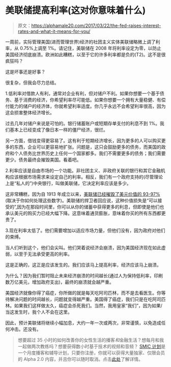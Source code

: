 # 美联储提高利率(这对你意味着什么)

> 原文：<https://alphamale20.com/2017/03/22/the-fed-raises-interest-rates-and-what-it-means-for-you/>

一周前，实际管理美国(进而管理世界)经济的社团主义实体美联储略微上调了利率，从 0.75%上调至 1%。请记住，美联储在 2008 年将利率设定为零，以防止美国经济彻底崩溃。欧洲如此糟糕，以至于它的许多利率都是负的(T2)。这不是很疯狂吗？

这是坏事还是好事？

很复杂，但我会尽力总结。

1.低利率对借款人有利，通常对企业有利，但对储户不利。如果你想要一个基于债务、基于消费的经济，你希望利率尽可能低。如果你想要一个拥有大量稳健、有偿付能力的储户的经济体，你就希望利率适度。你几乎永远不会希望利率很高，因为这会损害整体经济增长。

过去几年对储户来说是可怕的。银行储蓄账户或短期存单支付的利息不到 1%。我们基本上已经变成了像日本一样的僵尸经济，很烂。

另一方面，借钱变得更容易了。这有利于短期经济增长，因为更多的人可以购买更多的东西，企业可以更容易地扩张。问题是，这只会鼓励更多的债务，而美国的政府和个人债务比世界历史上任何一个国家都多。我们不需要更多的债务；我们需要更少。债务最终会摧毁美国。看着吧。

2.利率应该是自由市场的一个功能。非社团主义、非政府关联的银行和其它金融机构应该根据市场需求来设定自己的利率。相反，我们有一个政府支持的(尽管理论上是“私人的”)中央银行，叫做美联储，它决定利率应该是多少。

这非常糟糕，因为自 1913 年成立以来，[美联储已经摧毁了美元价值的 93-97%](http://www.comparegoldandsilverprices.com/news/economics-101/dollar-devaluation-since-1913/)(取决于你如何处理这些数字)。美联储的捍卫者回应说，这种价值损失是“可以接受的”,因为在那段时间里，你可以从你的储蓄中获得更多的利息，但即使是他们也承认美元的购买力已经大幅下降。这意味着通货膨胀，意味着你买的所有东西都更贵了。

3.现在利率太低了。他们需要增加以适应市场力量，但他们没有，因为政府对他们的束缚。

当人们听到这个，他们会尖叫。他们哭着说经济会崩溃，因为美国经济现在如此虚弱，以至于无法承受更高的利率。

这是正确的，这正是应该发生的。我们应该马上提高利率，经济应该马上崩溃。

为什么？因为我们暂时阻止未来经济崩溃的时间越长(通过人为保持低利率，印刷数万亿美元，增加政府支出)，最终的崩溃就会越严重。

美国经济就像你得了癌症，你所做的就是每天吃阿司匹林，而不是去看医生。你等待解决问题的时间越长，问题就变得越严重。美国得了癌症，我们只是在吃阿司匹林。如果我们这样做太久，癌症会杀死我们。当然，我用皇家“我们”，因为如果/当这发生时，我个人不会在这里。

因此，预计美联储将继续小幅加息，大约一年一次或两次，非常谨慎，以免造成任何冲击。还没有。

> 想要超过 35 小时的如何改善你的女性生活的播客*和*金融生活？想每月和我一起做两次教练吗？想要获得数小时基于技术的视频和音频？ [SMIC 计划](https://alphamale20.kartra.com/page/vIL17)是一个月度播客和辅导计划，只要你注册，你就可以获得大量独家、仅限会员的 Alpha 2.0 内容，并且你可以随时取消。点击[此处](https://alphamale20.kartra.com/page/vIL17)了解详情。
> 
> 
